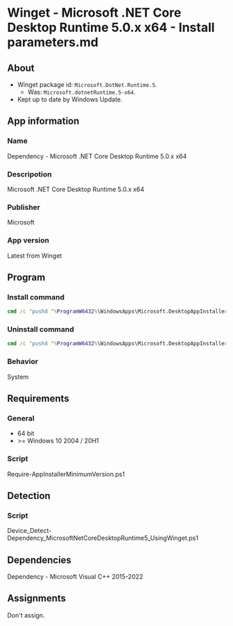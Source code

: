 # Winget - Microsoft .NET Core Desktop Runtime 5.0.x x64 - Install parameters.md

## About

* Winget package id: `Microsoft.DotNet.Runtime.5`.
  * Was: `Microsoft.dotnetRuntime.5-x64`.
* Kept up to date by Windows Update.

## App information

### Name

Dependency - Microsoft .NET Core Desktop Runtime 5.0.x x64

### Descripotion

Microsoft .NET Core Desktop Runtime 5.0.x x64

### Publisher

Microsoft

### App version

Latest from Winget

## Program

### Install command

```bat
cmd /c "pushd "%ProgramW6432%\WindowsApps\Microsoft.DesktopAppInstaller_*_x64__8wekyb3d8bbwe" && winget.exe install --exact --id Microsoft.DotNet.Runtime.5 --silent --source winget --accept-package-agreements --accept-source-agreements"
```

### Uninstall command

```bat
cmd /c "pushd "%ProgramW6432%\WindowsApps\Microsoft.DesktopAppInstaller_*_x64__8wekyb3d8bbwe" && winget.exe uninstall --exact --id Microsoft.DotNet.Runtime.5 --silent --source winget --accept-source-agreements"
```

### Behavior

System

## Requirements

### General

* 64 bit
* \>= Windows 10 2004 / 20H1

### Script

Require-AppInstallerMinimumVersion.ps1

## Detection

### Script

Device_Detect-Dependency_MicrosoftNetCoreDesktopRuntime5_UsingWinget.ps1

## Dependencies

Dependency - Microsoft Visual C++ 2015-2022

## Assignments

Don't assign.
